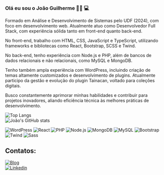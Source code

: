 ### Olá eu sou o João Guilherme 👋🏾 💻

Formado em Análise e Desenvolvimento de Sistemas pelo UDF (2024), com foco em desenvolvimento web. Atualmente atuo como Desenvolvedor Full Stack, com experiência sólida tanto em front-end quanto back-end.

No front-end, trabalho com HTML, CSS, JavaScript e TypeScript, utilizando frameworks e bibliotecas como React, Bootstrap, SCSS e Twind.

No back-end, tenho experiência com Node.js e PHP, além de bancos de dados relacionais e não relacionais, como MySQL e MongoDB.

Tenho também ampla experiência com WordPress, incluindo criação de temas altamente customizados e desenvolvimento de plugins. Atualmente participo da gestão e evolução do plugin Tainacan, voltado para coleções digitais.

Busco constantemente aprimorar minhas habilidades e contribuir para projetos inovadores, aliando eficiência técnica às melhores práticas de desenvolvimento.

![Top Langs](https://github-readme-stats.vercel.app/api/top-langs/?username=joaoguiaguiar&hide_progress=true)  
![João's GitHub stats](https://github-readme-stats.vercel.app/api?username=joaoguiaguiar&show_icons=true&theme=radical)



![WordPress](https://img.shields.io/badge/WordPress-21759B?style=for-the-badge&logo=wordpress&logoColor=white)
![React](https://img.shields.io/badge/React-61DAFB?style=for-the-badge&logo=react&logoColor=black)
![PHP](https://img.shields.io/badge/PHP-777BB4?style=for-the-badge&logo=php&logoColor=white)
![Node.js](https://img.shields.io/badge/Node.js-339933?style=for-the-badge&logo=nodedotjs&logoColor=white)
![MongoDB](https://img.shields.io/badge/MongoDB-47A248?style=for-the-badge&logo=mongodb&logoColor=white)
![MySQL](https://img.shields.io/badge/MySQL-4479A1?style=for-the-badge&logo=mysql&logoColor=white)
![Bootstrap](https://img.shields.io/badge/Bootstrap-7952B3?style=for-the-badge&logo=bootstrap&logoColor=white)
![Twind](https://img.shields.io/badge/Twind-06B6D4?style=for-the-badge&logo=tailwind-css&logoColor=white)
![Sass](https://img.shields.io/badge/Sass-CC6699?style=for-the-badge&logo=sass&logoColor=white)



## Contatos:

[![Blog](https://img.shields.io/website?label=joaoguiaguiar.com&style=for-the-badge&url=https://joaoguiaguiar.com/)](https://dev-curriculo-joaoguiar.vercel.app/?vercelToolbarCode=HyAMxpw-RBMP0Q5)  
[![Linkedin](https://img.shields.io/badge/LinkedIn-0077B5?style=for-the-badge&logo=linkedin&logoColor=white)](https://www.linkedin.com/in/jo%C3%A3o-guilherme-rodrigues-aguiar/)
